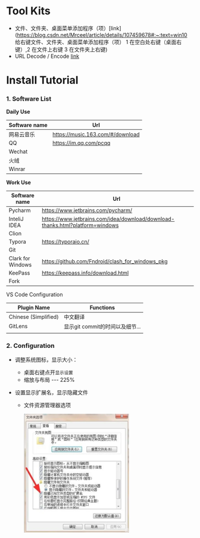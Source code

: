 # Tool Kits

- 文件、文件夹、桌面菜单添加程序（项）[link](https://blog.csdn.net/Mrceel/article/details/107459678#:~:text=win10 给右键文件、文件夹、桌面菜单添加程序（项） 1 在空白处右键（桌面右键）,2 在文件上右键 3 在文件夹上右键)
- URL Decode / Encode [link](https://www.urldecoder.io/)



# Install Tutorial

### 1. Software List

 **Daily Use**

| Software name | Url                              |
| ------------- | -------------------------------- |
| 网易云音乐    | https://music.163.com/#/download |
| QQ            | https://im.qq.com/pcqq           |
| Wechat        |                                  |
| 火绒          |                                  |
| Winrar        |                                  |

**Work Use**

| Software name     | Url                                                          |
| ----------------- | ------------------------------------------------------------ |
| Pycharm           | https://www.jetbrains.com/pycharm/                           |
| InteliJ IDEA      | https://www.jetbrains.com/idea/download/download-thanks.html?platform=windows |
| Clion             |                                                              |
| Typora            | https://typoraio.cn/                                         |
| Git               |                                                              |
| Clark for Windows | https://github.com/Fndroid/clash_for_windows_pkg             |
| KeePass           | https://keepass.info/download.html                           |
| Fork              |                                                              |

VS Code Configuration

| Plugin Name          | Functions                       |
| -------------------- | ------------------------------- |
| Chinese (Simplified) | 中文翻译                        |
| GitLens              | 显示git commit的时间以及细节... |
|                      |                                 |



### 2. Configuration

- 调整系统图标，显示大小：
  - 桌面右键点开`显示设置`
  - 缩放与布局 --- 225%
  
- 设置显示扩展名，显示隐藏文件
  - 文件资源管理器选项
  
    <img src="./Notepic/image-20221016115217504.png" alt="image-20221016115217504" style="zoom: 33%;" />